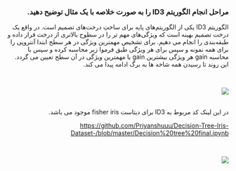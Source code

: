<div dir="rtl">
  
  ### مراحل انجام الگوریتم ID3 را به صورت خلاصه با یک مثال توضیح دهید.
  الگوریتم ID3 یکی از الگوریتم‌های پایه برای ساختِ درخت‌های تصمیم است. در واقع یک درخت تصمیم بهینه است که ویژگی‌های مهم تر را در سطوح بالاتری از درخت قرار داده و طبقه‌بندی را انجام می دهیم. برای تشخیص مهمترین ویژگی در هر سطح ابتدا آنتروپی را برای همه نمونه و سپس برای هر ویژگی طبق فرموا زیر محاسبه کرده و سپس با محاسبه gain هر ویژگی بیشترین gain یا مهمترین ویژگی در آن سطح تعیین می گردد. این روند تا رسیدن همه شاخه ها به برگ ادامه پیدا می کند.
  
<br/>
  
  ![](https://github.com/semnan-university-ai/machine-learning-class/blob/main/excersiecs/mahyaghlmrz/11/img/2.PNG)

<br/>
  در این لینک کد مربوط به ID3 برای دیتاست fisher iris موجود می باشد.

  https://github.com/Priyanshuuu/Decision-Tree-Iris-Dataset-/blob/master/Decision%20tree%20final.ipynb

<br/>
  
  ![](https://github.com/semnan-university-ai/machine-learning-class/blob/main/excersiecs/mahyaghlmrz/11/img/1.PNG)
  
<br/>

</div>
